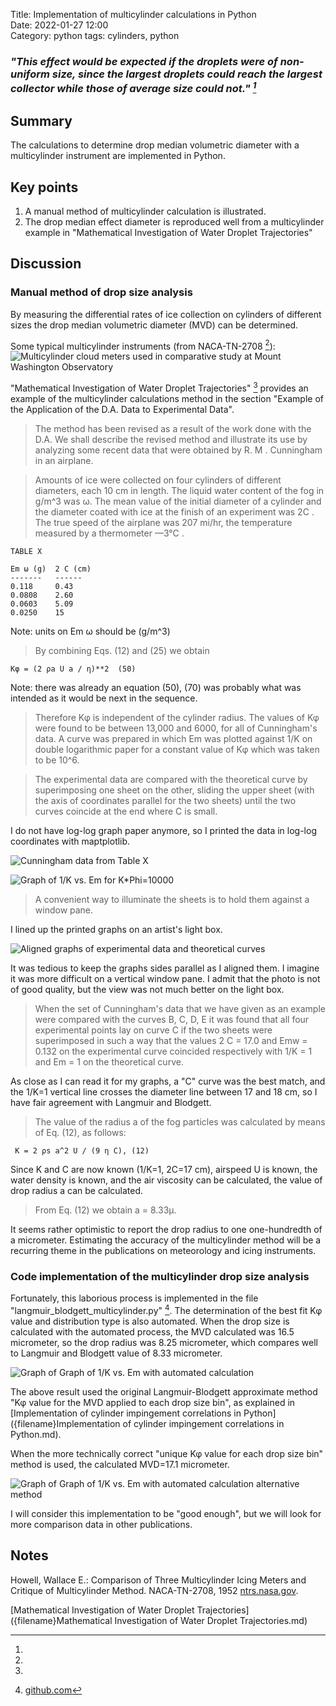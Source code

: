 Title: Implementation of multicylinder calculations in Python   
Date: 2022-01-27 12:00  
Category: python
tags: cylinders, python

### _"This effect would be expected if the droplets were of non-uniform size, since the largest droplets could reach the largest collector while those of average size could not." [^1]_  

## Summary  

The calculations to determine drop median volumetric diameter with a multicylinder instrument are implemented in Python. 

## Key points  

1. A manual method of multicylinder calculation is illustrated.
2. The drop median effect diameter is reproduced well from a multicylinder example in "Mathematical Investigation of Water Droplet Trajectories"

## Discussion  

### Manual method of drop size analysis

By measuring the differential rates of ice collection on cylinders of different sizes the drop median volumetric diameter (MVD) can be determined. 

Some typical multicylinder instruments (from NACA-TN-2708 [^1]):
![Multicylinder cloud meters used in comparative study at
Mount Washington Observatory](images/naca-tn-2708/figure_1.png)

"Mathematical Investigation of Water Droplet Trajectories" [^2] provides an example of the multicylinder calculations method in 
the section "Example of the Application of the D.A. Data to Experimental Data".

> The method has been revised as a result of the work done with the D.A.
We shall describe the revised method and illustrate its use by analyzing some
recent data that were obtained by R. M . Cunningham in an airplane.

> Amounts of ice were collected on four cylinders of different diameters,
each 10 cm in length. The liquid water content of the fog in g/m^3 was ω.
The mean value of the initial diameter of a cylinder and the diameter coated
with ice at the finish of an experiment was 2C . The true speed of the airplane
was 207 mi/hr, the temperature measured by a thermometer —3°C .

    TABLE X
    
    Em ω (g)  2 C (cm)
    -------   ------
    0.118     0.43
    0.0808    2.60
    0.0603    5.09
    0.0250    15
    
Note: units on Em ω should be (g/m^3)


> By combining Eqs. (12) and (25) we obtain  

    Κφ = (2 ρa U a / η)**2  (50)  
      
Note: there was already an equation (50), (70) was probably what was intended as it would be next in the sequence.

> Therefore Κφ is independent of the cylinder radius. The values of Κφ were
found to be between 13,000 and 6000, for all of Cunningham's data.
A curve was prepared in which Em was plotted against 1/K on double logarithmic 
paper for a constant value of Κφ which was taken to be 10^6.

>The experimental data are compared with the theoretical curve by superimposing one
sheet on the other, sliding the upper sheet (with the axis of coordinates parallel
for the two sheets) until the two curves coincide at the end where C is small.

I do not have log-log graph paper anymore, so I printed the data in log-log coordinates with maptplotlib. 

![Cunningham data from Table X](images/cunningham_data/Cunningham_data.png)

![Graph of 1/K vs. Em for K*Phi=10000](images/cunningham_data/k_phi_10000.png)

> A convenient way to illuminate the sheets is to hold them against a window
pane.

I lined up the printed graphs on an artist's light box.

![Aligned graphs of experimental data and theoretical curves](images/cunningham_data/cunningham_cropped.png)

It was tedious to keep the graphs sides parallel as I aligned them. 
I imagine it was more difficult on a vertical window pane. 
I admit that the photo is not of good quality, but the view was not much better on the light box.

> When the set of Cunningham's data that we
have given as an example were compared with the curves B, C, D, Ε it was
found that all four experimental points lay on curve C if the two sheets
were superimposed in such a way that the values 2 C = 17.0 and Emw = 0.132
on the experimental curve coincided respectively with 1/K = 1 and Em = 1
on the theoretical curve.

As close as I can read it for my graphs, a "C" curve was the best match, 
and the 1/K=1 vertical line crosses the diameter line between 17 and 18 cm,
so I have fair agreement with Langmuir and Blodgett.

> The value of the radius a of the fog particles was calculated by means of
Eq. (12), as follows:

     Κ = 2 ρs a^2 U / (9 η C), (12)  

Since K and C are now known (1/K=1, 2C=17 cm), airspeed U is known, the water density is known, 
and the air viscosity can be calculated, the value of drop radius a can be calculated.

> From Eq. (12) we obtain a = 8.33μ.

It seems rather optimistic to report the drop radius to one one-hundredth of a micrometer. 
Estimating the accuracy of the multicylinder method will be a recurring theme in the publications on meteorology and icing instruments. 

### Code implementation of the multicylinder drop size analysis

Fortunately, this laborious process is implemented in the file "langmuir_blodgett_multicylinder.py" [^3]. 
The determination of the best fit Κφ value and distribution type is also automated. 
When the drop size is calculated with the automated process, the MVD calculated was 16.5 micrometer, 
so the drop radius was 8.25 micrometer, which compares well to Langmuir and Blodgett value of 8.33 micrometer.

![Graph of Graph of 1/K vs. Em with automated calculation](images/cunningham_data/Calculation_with_k_phi_constant_for_each_drop_size_bin.png)

The above result used the original Langmuir-Blodgett approximate method "Κφ value for the MVD applied to each drop size bin", 
as explained in [Implementation of cylinder impingement correlations in Python]({filename}Implementation of cylinder impingement correlations in Python.md). 

When the more technically correct "unique Κφ value for each drop size bin" method is used, the calculated MVD=17.1 micrometer.

![Graph of Graph of 1/K vs. Em with automated calculation alternative method](images/cunningham_data/Calculation_with_k_phi_unique_for_each_drop_size_bin.png)

I will consider this implementation to be "good enough", but we will look for more comparison data in other publications.

## Notes  

[^1]: 
Howell, Wallace E.: Comparison of Three Multicylinder Icing Meters and Critique of Multicylinder Method. NACA-TN-2708, 1952 [ntrs.nasa.gov](https://ntrs.nasa.gov/citations/19810068732).     
[^2]:  
[Mathematical Investigation of Water Droplet Trajectories]({filename}Mathematical Investigation of Water Droplet Trajectories.md)
[^3]: [github.com](https://github.com/icinganalysis/icinganalysis.github.io)  
